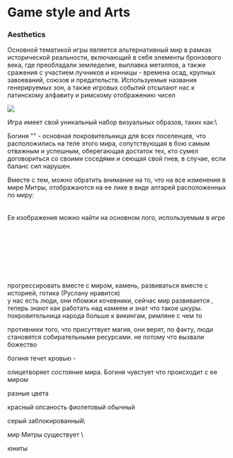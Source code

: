# Game style and Arts

### Aesthetics

Основной тематикой игры является альтернативный мир в рамках исторической реальности, включающий в себя элементы бронзового века, где преобладали земледелие, выплавка металлов, а также сражения с участием лучников и конницы - времена осад, крупных завоеваний, союзов и предательств. Используемые названия генерируемых зон, а также игровых событий отсылают нас к латинскому алфавиту и римскому отображению чисел&#x20;

![](https://cdn.discordapp.com/attachments/1003409833476767855/1004004915141685359/unknown.png)

Игра имеет свой уникальный набор визуальных образов, таких как:\


Богиня ""  - основная покровительница для всех поселенцев, что расположились на теле этого мира, сопутствующая в бою самым отважным и успешным, оберегающая достаток тех, кто сумел договориться со своими соседями и сеющая свой гнев, в случае, если баланс сил нарушен.





Вместе с тем, можно обратить внимание на то, что на все изменения в мире Митры, отображаются на ее лике в виде алтарей расположенных по миру:\
\
\
Ее изображения можно найти на основном лого, используемым в игре\
\
\
\
\
\
\
\
\
прогрессировать вместе с миром, камень, развиваться вместе с историей, готика (Руслану нравится)\
у нас есть люди, они пбомжи кочевники, сейчас мир развивается , теперь знают как работать над камеем и знат что такое шкуры.\
покровительница народа больше к викингам, римляне с чем то



противники того, что присуттвует магия, они верят, по факту, люди становятся собирательными ресурсами. не потому что  вызвали божество

богиня течет кровью -&#x20;

олицетворяет состояние мира. Богиня чувстует что происходит с ее миром

разные цвета

красный опсаность фиолетовый обычный

серый заблокированный\


мир Митры существует \


юниты
